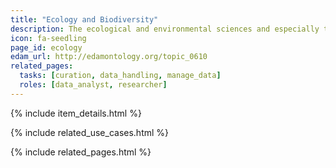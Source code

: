 ```yaml
---
title: "Ecology and Biodiversity"
description: The ecological and environmental sciences and especially the application of information technology (ecoinformatics).
icon: fa-seedling
page_id: ecology
edam_url: http://edamontology.org/topic_0610
related_pages: 
  tasks: [curation, data_handling, manage_data]
  roles: [data_analyst, researcher]
---
```

{% include item_details.html %}

{% include related_use_cases.html %}

{% include related_pages.html %}
